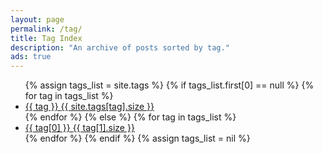```yaml
---
layout: page
permalink: /tag/
title: Tag Index
description: "An archive of posts sorted by tag."
ads: true
---
```


<ul class="tag-box inline">
{% assign tags_list = site.tags %}  
  {% if tags_list.first[0] == null %}
    {% for tag in tags_list %} 
    	<li><a href="{{ site.url }}/tag/{{ tag | replace:' ','-' | downcase }}/">{{ tag }} <span>{{ site.tags[tag].size }}</span></a></li>
    {% endfor %}
  {% else %}
    {% for tag in tags_list %} 
    	<li><a href="{{ site.url }}/tag/{{ tag[0] | replace:' ','-' | downcase }}/">{{ tag[0] }} <span>{{ tag[1].size }}</span></a></li>
    {% endfor %}
  {% endif %}
{% assign tags_list = nil %}
</ul>